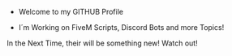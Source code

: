 - Welcome to my GITHUB Profile

- I´m Working on FiveM Scripts, Discord Bots and more Topics!

In the Next Time, their will be something new!
Watch out!

<!---
robjow/robjow is a ✨ special ✨ repository because its `README.md` (this file) appears on your GitHub profile.
You can click the Preview link to take a look at your changes.
--->
